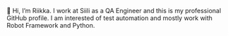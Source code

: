 👋 Hi, I’m Riikka. I work at Siili as a QA Engineer and this is my professional GitHub profile. I am interested of test automation and mostly work with Robot Framework and Python. 

<!---
riikka-siili/riikka-siili is a ✨ special ✨ repository because its `README.md` (this file) appears on your GitHub profile.
You can click the Preview link to take a look at your changes.
--->
